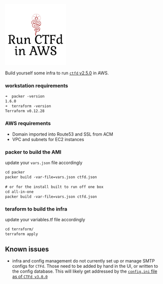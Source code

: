 ![CTFd on AWS](image/04a30368-9e4c-4823-ab2c-787073103c3a_200x200.png)


Build yourself some infra to run [`ctfd` v2.5.0](https://github.com/CTFd/CTFd/) in AWS.


### workstation requirements
```
➜  packer -version
1.6.0
➜  terraform -version
Terraform v0.12.28
```


### AWS requirements
- Domain imported into Route53 and SSL from ACM
- VPC and subnets for EC2 instances


### packer to build the AMI
update your `vars.json` file accordingly

```
cd packer
packer build -var-file=vars.json ctfd.json

# or for the install built to run off one box
cd all-in-one
packer build -var-file=vars.json ctfd.json
```


### teraform to build the infra
update your variables.tf file accordingly

```
cd terraform/
terraform apply
```


## Known issues
* infra and config management do not currently set up or manage SMTP configs for `CTFd`. Those need to be added by hand in the UI, or written to the config database. This will likely get addressed by the [`config.ini` file as of `CTFd v3.0.0`](https://github.com/CTFd/CTFd/blob/master/CTFd/config.ini)
